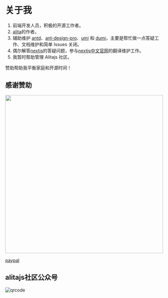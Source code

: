 # 关于我
1. 前端开发人员，积极的开源工作者。
2. [alita](https://github.com/alitajs/alita)的作者。
3. 辅助维护 [antd](https://github.com/ant-design/ant-design)、[ant-design-pro](https://github.com/ant-design/ant-design-pro)、[umi](https://github.com/umijs/umi) 和 [dumi](https://github.com/umijs/dumi)，主要是帮忙做一点答疑工作、文档维护和简单 Issues 关闭。
4. 偶尔解答[nextjs](https://github.com/vercel/next.js)的答疑问题，参与[nextjs中文官网](https://nextjs-cn.com)的翻译维护工作。
5. 我暂时帮助管理 Alitajs 社区。

赞助帮助我平衡家庭和开源时间！
## 感谢赞助

<img width="500px" src="https://user-images.githubusercontent.com/11746742/89369031-94412500-d70f-11ea-8d6b-38c973a10bc8.png"/>

[paypal](https://paypal.me/xiaohuoni?locale.x=zh_XC)

## alitajs社区公众号

![qrcode](https://user-images.githubusercontent.com/11746742/89367565-f4ce6300-d70b-11ea-9b4c-e49c65336c82.jpg)

